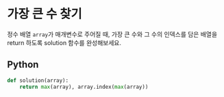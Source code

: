 # 가장 큰 수 찾기
정수 배열 `array`가 매개변수로 주어질 때, 가장 큰 수와 그 수의 인덱스를 담은 배열을 return 하도록 solution 함수를 완성해보세요.

## Python
```python
def solution(array):
    return max(array), array.index(max(array))
```
